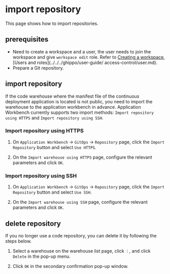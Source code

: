 # import repository

This page shows how to import repositories.

## prerequisites

- Need to create a workspace and a user, the user needs to join the workspace and give `workspace edit` role.
  Refer to [Creating a workspace](../../../ghippo/user-guide/workspace/workspace.md), [Users and roles](../../../ghippo/user-guide/ access-control/user.md).
- Prepare a Git repository.

## import repository

If the code warehouse where the manifest file of the continuous deployment application is located is not public, you need to import the warehouse to the application workbench in advance. Application Workbench currently supports two import methods: `Import repository using HTTPS` and `Import repository using SSH`.

### Import repository using HTTPS

1. On `Application Workbench` -> `GitOps` -> `Repository` page, click the `Import Repository` button and select `Use HTTPS`.

    <!--![]()screenshots-->

2. On the `Import warehouse using HTTPS` page, configure the relevant parameters and click `OK`.

    <!--![]()screenshots-->

### Import repository using SSH

1. On `Application Workbench` -> `GitOps` -> `Repository` page, click the `Import Repository` button and select `Use SSH`.

    <!--![]()screenshots-->

2. On the `Import warehouse using SSH` page, configure the relevant parameters and click `OK`.

    <!--![]()screenshots-->

## delete repository

If you no longer use a code repository, you can delete it by following the steps below.

1. Select a warehouse on the warehouse list page, click `︙`, and click `Delete` in the pop-up menu.

    <!--![]()screenshots-->

2. Click `OK` in the secondary confirmation pop-up window.

    <!--![]()screenshots-->
